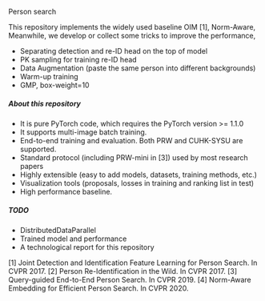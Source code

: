 Person search

This repository implements the widely used baseline OIM [1], Norm-Aware, 
Meanwhile, we develop or collect some tricks to improve the performance,

- Separating detection and re-ID head on the top of model
- PK sampling for training re-ID head 
- Data Augmentation (paste the same person into different backgrounds)
- Warm-up training 
- GMP, box-weight=10

##### About this repository
- It is pure PyTorch code, which requires the PyTorch version >= 1.1.0
- It supports multi-image batch training.
- End-to-end training and evaluation. Both PRW and CUHK-SYSU are supported.
- Standard protocol (including PRW-mini in [3]) used by most research papers
- Highly extensible (easy to add models, datasets, training methods, etc.)
- Visualization tools (proposals, losses in training and ranking list in test)
- High performance baseline.

##### TODO
- DistributedDataParallel
- Trained model and performance
- A technological report for this repository

[1] Joint Detection and Identification Feature Learning for Person Search. In CVPR 2017.
[2] Person Re-Identification in the Wild. In CVPR 2017.
[3] Query-guided End-to-End Person Search. In CVPR 2019.
[4] Norm-Aware Embedding for Efficient Person Search. In CVPR 2020.
